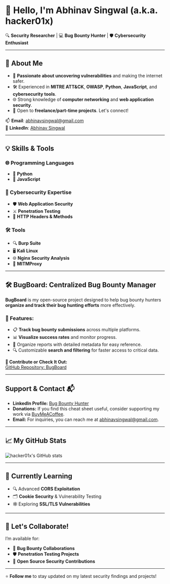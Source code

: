 # 👋 Hello, I'm Abhinav Singwal (a.k.a. hacker01x)  

🔍 **Security Researcher** | 💻 **Bug Bounty Hunter** | 🛡️ **Cybersecurity Enthusiast**

---

## 🌟 About Me  
- 🎯 **Passionate about uncovering vulnerabilities** and making the internet safer.  
- 🛠️ Experienced in **MITRE ATT&CK**, **OWASP**, **Python**, **JavaScript**, and **cybersecurity tools**.  
- 🌐 Strong knowledge of **computer networking** and **web application security**.  
- 🚀 Open to **freelance/part-time projects**. Let's connect!  

📫 **Email**: [abhinavsingwal@gmail.com](mailto:abhinavsingwal@gmail.com)  
💼 **LinkedIn**: [Abhinav Singwal](https://www.linkedin.com/in/bug-bounty-hunter/)  

---

## 💡 Skills & Tools  
### 🌐 Programming Languages  
- 🐍 **Python**  
- 📜 **JavaScript**  

### 🔐 Cybersecurity Expertise  
- 🛡️ **Web Application Security**  
- ⚔️ **Penetration Testing**  
- 📄 **HTTP Headers & Methods**  

### 🛠️ Tools  
- 🔍 **Burp Suite**  
- 🖥️ **Kali Linux**  
- 🌐 **Nginx Security Analysis**  
- 🔑 **MITMProxy**

---

## 🛠️ BugBoard: Centralized Bug Bounty Manager  
**BugBoard** is my open-source project designed to help bug bounty hunters **organize and track their bug hunting efforts** more effectively.  

### 🔑 Features:  
- 📋 **Track bug bounty submissions** across multiple platforms.  
- 📊 **Visualize success rates** and monitor progress.  
- 📂 Organize reports with detailed metadata for easy reference.  
- 🔍 Customizable **search and filtering** for faster access to critical data.

**🌟 Contribute or Check It Out:**  
[GitHub Repository: BugBoard](https://github.com/hacker01x/bugboard)

---

## Support & Contact 📬  
- **LinkedIn Profile:** [Bug Bounty Hunter](https://www.linkedin.com/in/bug-bounty-hunter/)  
- **Donations:** If you find this cheat sheet useful, consider supporting my work via [BuyMeACoffee](https://buymeacoffee.com/abhinavsingwal).  
- **Email:** For inquiries, you can reach me at [abhinavsingwal@gmail.com](mailto:abhinavsingwal@gmail.com).
  
---
## 📈 My GitHub Stats  
![hacker01x's GitHub stats](https://github-readme-stats.vercel.app/api?username=hacker01x&show_icons=true&theme=radical)  

---

## 🌱 Currently Learning  
- 🔍 Advanced **CORS Exploitation**  
- 🗂️ **Cookie Security** & Vulnerability Testing  
- 🕸️ Exploring **SSL/TLS Vulnerabilities**  

---

## 💬 Let's Collaborate!  
I’m available for:  
- 🌟 **Bug Bounty Collaborations**  
- 🛡️ **Penetration Testing Projects**  
- 🧩 **Open Source Security Contributions**

---

⭐️ **Follow me** to stay updated on my latest security findings and projects!  
